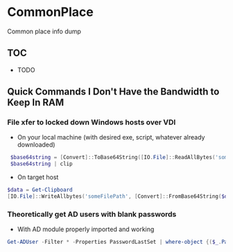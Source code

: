# CommonPlace
Common place info dump

## TOC
- TODO

## Quick Commands I Don't Have the Bandwidth to Keep In RAM

### File xfer to locked down Windows hosts over VDI
- On your local machine (with desired exe, script, whatever already downloaded)
```PowerShell
 $base64string = [Convert]::ToBase64String([IO.File]::ReadAllBytes('someFilePath'))
 $base64string | clip
 ```
 - On target host
 ```PowerShell
 $data = Get-Clipboard
[IO.File]::WriteAllbytes('someFilePath', [Convert]::FromBase64String($data))
```

### Theoretically get AD users with blank passwords 
- With AD module properly imported and working
```PowerShell
Get-ADUser -Filter * -Properties PasswordLastSet | where-object {($_.PasswordLastSet -eq $null) -and ($_.Enabled -eq 'True')} | ft UserPrincipalName, AccountExpirationDate, CannotChangePassword, Description, LastLogonDate, LockedOut, MemberOf, PasswordNotRequired
```
